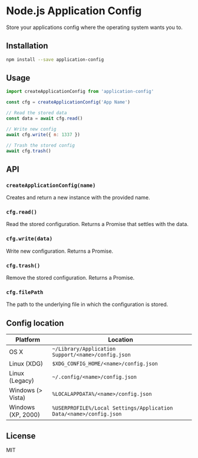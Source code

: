 # Node.js Application Config

Store your applications config where the operating system wants you to.

## Installation

```sh
npm install --save application-config
```

## Usage

```js
import createApplicationConfig from 'application-config'

const cfg = createApplicationConfig('App Name')

// Read the stored data
const data = await cfg.read()

// Write new config
await cfg.write({ n: 1337 })

// Trash the stored config
await cfg.trash()
```

## API

### `createApplicationConfig(name)`

Creates and return a new instance with the provided name.

### `cfg.read()`

Read the stored configuration. Returns a Promise that settles with the data.

### `cfg.write(data)`

Write new configuration. Returns a Promise.

### `cfg.trash()`

Remove the stored configuration. Returns a Promise.

### `cfg.filePath`

The path to the underlying file in which the configuration is stored.

## Config location

Platform | Location
--- | ---
OS X | `~/Library/Application Support/<name>/config.json`
Linux (XDG) | `$XDG_CONFIG_HOME/<name>/config.json`
Linux (Legacy) | `~/.config/<name>/config.json`
Windows (> Vista) | `%LOCALAPPDATA%/<name>/config.json`
Windows (XP, 2000) | `%USERPROFILE%/Local Settings/Application Data/<name>/config.json`

## License

MIT
